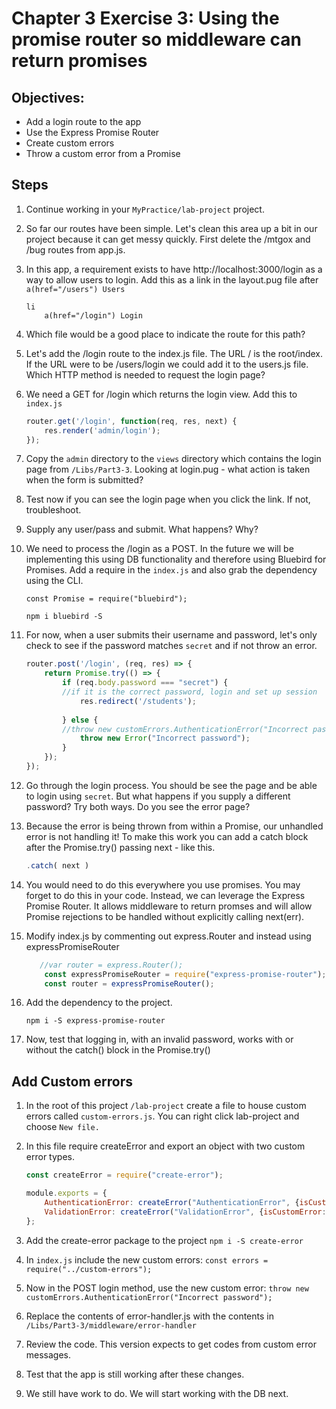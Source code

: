 # Chapter 3 Exercise 3: Using the promise router so middleware can return promises

## Objectives:
* Add a login route to the app
* Use the Express Promise Router 
* Create custom errors
* Throw a custom error from a Promise

## Steps 

1. Continue working in your `MyPractice/lab-project` project. 

1. So far our routes have been simple. Let's clean this area up a bit in our project because it can get messy quickly. First delete the /mtgox and /bug routes from app.js. 

1. In this app, a requirement exists to have http://localhost:3000/login as a way to allow users to login. Add this as a link in the layout.pug file after `a(href="/users") Users`
    ```
    li 
        a(href="/login") Login
    ```    

1. Which file would be a good place to indicate the route for this path?

1. Let's add the /login route to the index.js file. The URL / is the root/index. If the URL were to be /users/login we could add it to the users.js file.
Which HTTP method is needed to request the login page?

1. We need a GET for /login which returns the login view. Add this to `index.js`

    ``` javascript
    router.get('/login', function(req, res, next) {
        res.render('admin/login');
    });
    ```
1. Copy the `admin` directory to the `views` directory which contains the login page from `/Libs/Part3-3`. Looking at login.pug - what action is taken when the form is submitted?

1. Test now if you can see the login page when you click the link. If not, troubleshoot.

1. Supply any user/pass and submit. What happens? Why?
 
1. We need to process the /login as a POST. In the future we will be implementing this using DB functionality and therefore using Bluebird for Promises. Add a require in the `index.js` and also grab the dependency using the CLI.

    ``` const Promise = require("bluebird"); ```

    ``` npm i bluebird -S ```

1. For now, when a user submits their username and password, let's only check to see if the password matches `secret` and if not throw an error.

    ``` javascript
    router.post('/login', (req, res) => {
        return Promise.try(() => {
            if (req.body.password === "secret") {
            //if it is the correct password, login and set up session
                res.redirect('/students');
            
            } else {
            //throw new customErrors.AuthenticationError("Incorrect password");
                throw new Error("Incorrect password");
            }
        });
    });
    ```

1. Go through the login process. You should be see the page and be able to login using `secret`. But what happens if you supply a different password? Try both ways. Do you see the error page?

1. Because the error is being thrown from within a Promise, our unhandled error is not handling it! To make this work you can add a catch block after the Promise.try() passing next - like this. 

    ``` javascript
   .catch( next )
    ```    

1. You would need to do this everywhere you use promises. You may forget to do this in your code.  Instead, we can leverage the Express Promise Router. It allows middleware to return promses and will allow Promise rejections to be handled without explicitly calling next(err).  

1. Modify index.js by commenting out express.Router and instead using expressPromiseRouter
    
    ``` javascript
       //var router = express.Router();
        const expressPromiseRouter = require("express-promise-router");
        const router = expressPromiseRouter();
    ```

1. Add the dependency to the project. 
    ```
    npm i -S express-promise-router
    ```

1. Now, test that logging in, with an invalid password, works with or without the catch() block in the Promise.try() 

## Add Custom errors

1. In the root of this project `/lab-project` create a file to house custom errors called `custom-errors.js`. You can right click lab-project and choose `New file.`

1. In this file require createError and export an object with two custom error types.
    ```javascript
    const createError = require("create-error");

    module.exports = {
        AuthenticationError: createError("AuthenticationError", {isCustomError: true, status: 401}),
        ValidationError: createError("ValidationError", {isCustomError: true, status: 422})
    };
    ```

1. Add the create-error package to the project `npm i -S create-error`

1. In `index.js` include the new custom errors:
```const errors = require("../custom-errors");```

1. Now in the POST login method, use the new custom error:
```throw new customErrors.AuthenticationError("Incorrect password");```
     
1. Replace the contents of error-handler.js with the contents in `/Libs/Part3-3/middleware/error-handler`

1. Review the code. This version expects to get codes from custom error messages.

1. Test that the app is still working after these changes.

1. We still have work to do. We will start working with the DB next.


